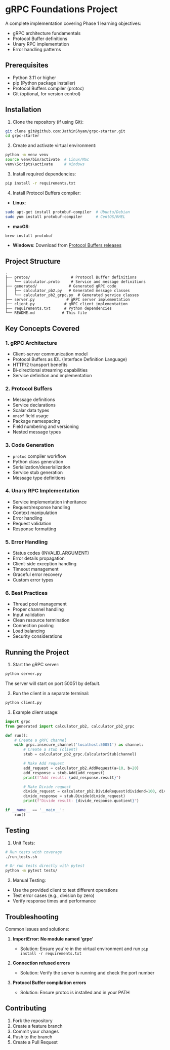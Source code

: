 # gRPC Foundations Project

A complete implementation covering Phase 1 learning objectives:

- gRPC architecture fundamentals
- Protocol Buffer definitions
- Unary RPC implementation
- Error handling patterns

## Prerequisites

- Python 3.11 or higher
- pip (Python package installer)
- Protocol Buffers compiler (protoc)
- Git (optional, for version control)

## Installation

1. Clone the repository (if using Git):

```bash
git clone git@github.com:JathinShyam/grpc-starter.git
cd grpc-starter
```

2. Create and activate virtual environment:

```bash
python -m venv venv
source venv/bin/activate  # Linux/Mac
venv\Scripts\activate     # Windows
```

3. Install required dependencies:

```bash
pip install -r requirements.txt
```

4. Install Protocol Buffers compiler:

- **Linux**:

```bash
sudo apt-get install protobuf-compiler  # Ubuntu/Debian
sudo yum install protobuf-compiler      # CentOS/RHEL
```

- **macOS**:

```bash
brew install protobuf
```

- **Windows**: Download from [Protocol Buffers releases](https://github.com/protocolbuffers/protobuf/releases)

## Project Structure

```
.
├── protos/                  # Protocol Buffer definitions
│   └── calculator.proto     # Service and message definitions
├── generated/              # Generated gRPC code
│   ├── calculator_pb2.py   # Generated message classes
│   └── calculator_pb2_grpc.py  # Generated service classes
├── server.py              # gRPC server implementation
├── client.py             # gRPC client implementation
├── requirements.txt      # Python dependencies
└── README.md            # This file
```

## Key Concepts Covered

### 1. gRPC Architecture

- Client-server communication model
- Protocol Buffers as IDL (Interface Definition Language)
- HTTP/2 transport benefits
- Bi-directional streaming capabilities
- Service definition and implementation

### 2. Protocol Buffers

- Message definitions
- Service declarations
- Scalar data types
- `oneof` field usage
- Package namespacing
- Field numbering and versioning
- Nested message types

### 3. Code Generation

- `protoc` compiler workflow
- Python class generation
- Serialization/deserialization
- Service stub generation
- Message type definitions

### 4. Unary RPC Implementation

- Service implementation inheritance
- Request/response handling
- Context manipulation
- Error handling
- Request validation
- Response formatting

### 5. Error Handling

- Status codes (INVALID_ARGUMENT)
- Error details propagation
- Client-side exception handling
- Timeout management
- Graceful error recovery
- Custom error types

### 6. Best Practices

- Thread pool management
- Proper channel handling
- Input validation
- Clean resource termination
- Connection pooling
- Load balancing
- Security considerations

## Running the Project

1. Start the gRPC server:

```bash
python server.py
```

The server will start on port 50051 by default.

2. Run the client in a separate terminal:

```bash
python client.py
```

3. Example client usage:

```python
import grpc
from generated import calculator_pb2, calculator_pb2_grpc

def run():
    # Create a gRPC channel
    with grpc.insecure_channel('localhost:50051') as channel:
        # Create a stub (client)
        stub = calculator_pb2_grpc.CalculatorStub(channel)

        # Make Add request
        add_request = calculator_pb2.AddRequest(a=10, b=20)
        add_response = stub.Add(add_request)
        print(f"Add result: {add_response.result}")

        # Make Divide request
        divide_request = calculator_pb2.DivideRequest(dividend=100, divisor=5)
        divide_response = stub.Divide(divide_request)
        print(f"Divide result: {divide_response.quotient}")

if __name__ == '__main__':
    run()
```

## Testing

1. Unit Tests:

```bash
# Run tests with coverage
./run_tests.sh

# Or run tests directly with pytest
python -m pytest tests/
```

2. Manual Testing:

- Use the provided client to test different operations
- Test error cases (e.g., division by zero)
- Verify response times and performance

## Troubleshooting

Common issues and solutions:

1. **ImportError: No module named 'grpc'**

   - Solution: Ensure you're in the virtual environment and run `pip install -r requirements.txt`

2. **Connection refused errors**

   - Solution: Verify the server is running and check the port number

3. **Protocol Buffer compilation errors**
   - Solution: Ensure protoc is installed and in your PATH

## Contributing

1. Fork the repository
2. Create a feature branch
3. Commit your changes
4. Push to the branch
5. Create a Pull Request
